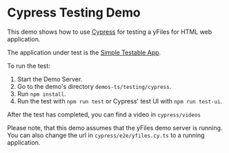 <!--
 //////////////////////////////////////////////////////////////////////////////
 // @license
 // This file is part of yFiles for HTML 2.6.0.4.
 // Use is subject to license terms.
 //
 // Copyright (c) 2000-2024 by yWorks GmbH, Vor dem Kreuzberg 28,
 // 72070 Tuebingen, Germany. All rights reserved.
 //
 //////////////////////////////////////////////////////////////////////////////
-->
# Cypress Testing Demo

This demo shows how to use [Cypress](https://www.cypress.io) for testing a yFiles for HTML web application.

The application under test is the [Simple Testable App](../application-under-test/index.html).

To run the test:

1.  Start the Demo Server.
2.  Go to the demo's directory `demos-ts/testing/cypress`.
3.  Run `npm install`.
4.  Run the test with `npm run test` or Cypress' test UI with `npm run test-ui`.

After the test has completed, you can find a video in `cypress/videos`

Please note, that this demo assumes that the yFiles demo server is running. You can also change the url in `cypress/e2e/yfiles.cy.ts` to a running application.

